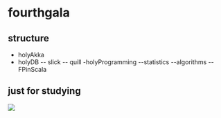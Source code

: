 # fourthgala

## structure
- holyAkka
- holyDB
-- slick
-- quill
-holyProgramming
--statistics
--algorithms
--FPinScala

## just for studying
[![](http://img-moye-me.qiniudn.com/2014/12/gravatar.jpeg)](http://www.moye.me/)

